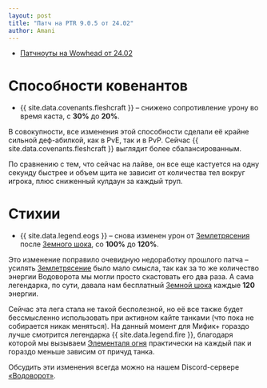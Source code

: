 ```yaml
---    
layout: post    
title: "Патч на PTR 9.0.5 от 24.02"    
author: Amani
---    
```


* [Патчноуты на Wowhead от 24.02](https://www.wowhead.com/news=321129/)

# Способности ковенантов

* {{ site.data.covenants.fleshcraft }} – снижено сопротивление урону во время каста, с **30%** до **20%**.

В совокупности, все изменения этой способности сделали её крайне сильной деф-абилкой, как в PvE, так и в PvP. Сейчас {{ site.data.covenants.fleshcraft }} выглядит более сбалансированным.

По сравнению с тем, что сейчас на лайве, он все еще кастуется на одну секунду быстрее и объем щита не зависит от количества тел вокруг игрока, плюс сниженный кулдаун за каждый труп. 

# Стихии

* {{ site.data.legend.eogs }} – снова изменен урон от [Землетрясения](https://ru.wowhead.com/spell=61882) после [Земного шока](https://ru.wowhead.com/spell=8042), со **100%** до **120%**.

Это изменение поправило очевидную недоработку прошлого патча – усилять [Землетрясение](https://ru.wowhead.com/spell=61882) было мало смысла, так как за то же количество энергии Водоворота мы могли просто скастовать его два раза. А сама легендарка, по сути, давала нам бесплатный [Земной шока](https://ru.wowhead.com/spell=8042) каждые **120** энергии.

Сейчас эта лега стала не такой бесполезной, но её все также будет бессмысленно использовать при активном кайте танками (что пока не собирается никак меняться). На данный момент для Мифик+ гораздо лучше смотрится легендарка {{ site.data.legend.fire }}, благодаря которой мы вызываем [Элементаля огня](https://ru.wowhead.com/spell=198067) практически на каждый пак и гораздо меньше зависим от причуд танка.

Обсудить эти изменения всегда можно на нашем Discord-сервере [«Водоворот»](https://discordapp.com/invite/zTQhBn8).

